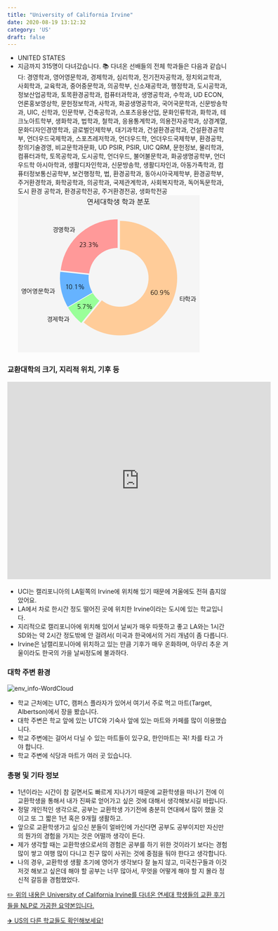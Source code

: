 ```yaml
---
title: "University of California Irvine"
date: 2020-08-19 13:12:32
category: 'US'
draft: false
---
```



* UNITED STATES
* 지금까지 315명이 다녀갔습니다. 
📚 다녀온 선배들의 전체 학과들은 다음과 같습니다: 경영학과, 영어영문학과, 경제학과, 심리학과, 전기전자공학과, 정치외교학과, 사회학과, 교육학과, 중어중문학과, 의공학부, 신소재공학과, 행정학과, 도시공학과, 정보산업공학과, 토목환경공학과, 컴퓨터과학과, 생명공학과, 수학과, UD ECON, 언론홍보영상학, 문헌정보학과, 사학과, 화공생명공학과, 국어국문학과, 신문방송학과, UIC, 신학과, 인문학부, 건축공학과, 스포츠응용산업, 문화인류학과, 화학과, 테크노아트학부, 생화학과, 법학과, 철학과, 응용통계학과, 의용전자공학과, 상경계열, 문화디자인경영학과, 글로벌인제학부, 대기과학과, 건설환경공학과, 건설환경공학부, 언더우드국제학과, 스포츠레저학과, 언더우드학, 언더우드국제학부, 환경공학, 창의기술경영, 비교문학과문화, UD PSIR, PSIR, UIC QRM, 문헌정보, 물리학과, 컴퓨터과학, 토목공학과, 도시공학, 언더우드, 불어불문학과, 화공생명공학부, 언더우드학 아시아학과, 생활디자인학과, 신문방송학, 생활디자인과, 아동가족학과, 컴퓨터정보통신공학부, 보건행정학, 법, 환경공학과, 동아시아국제학부, 환경공학부, 주거환경학과, 화학공학과, 의공학과, 국제관계학과, 사회복지학과, 독어독문학과, 도시 환경 공학과, 환경공학전공, 주거환경전공, 생화학전공
![department-info](../plots/US000190.png)
### 교환대학의 크기, 지리적 위치, 기후 등
<iframe
width="600"
height="450"
frameborder="0" style="border:0"
src="https://www.google.com/maps/embed/v1/place?key=AIzaSyC9e1AME-pVmWC4hBpFdu5S4dKzyepa3HQ&q=University+of+California+Irvine&center=33.640495200000004,-117.8442962&zoom=14" allowfullscreen>
</iframe>

* UCI는 캘리포니아의 LA밑쪽의 Irvine에 위치해 있기 때문에 겨울에도 전혀 춥지않았어요.
* LA에서 차로 한시간 정도 떨어진 곳에 위치한 Irvine이라는 도시에 있는 학교입니다.
* 지리적으로 캘리포니아에 위치해 있어서 날씨가 매우 따뜻하고 좋고 LA와는 1시간 SD와는 약 2시간 정도밖에 안 걸려서( 미국과 한국에서의 거리 개념이 좀 다릅니다.
* Irvine은 남캘리포니아에 위치하고 있는 만큼 기후가 매우 온화하며, 아무리 추운 겨울이라도 한국의 가을 날씨정도에 불과하다.


### 대학 주변 환경

![env_info-WordCloud](../univ_wordclouds_okt/env_info/US000190_env_info_okt.png)

* 학교 근처에는 UTC, 캠퍼스 플라자가 있어서 여기서 주로 먹고 마트(Target, Albertson)에서 장을 봤습니다.
* 대학 주변은 학교 앞에 있는 UTC와 기숙사 앞에 있는 마트와 카페를 많이 이용했습니다.
* 학교 주변에는 걸어서 다닐 수 있는 마트들이 있구요, 한인마트는 꼭! 차를 타고 가야 합니다.
* 학교 주변에 식당과 마트가 여러 곳 있습니다.


### 총평 및 기타 정보 
* 1년이라는 시간이 참 길면서도 빠르게 지나가기 때문에 교환학생을 떠나기 전에 이 교환학생을 통해서 내가 진짜로 얻어가고 싶은 것에 대해서 생각해보시길 바랍니다.
* 정말 개인적인 생각으로, 공부는 교환학생 가기전에 충분히 연대에서 많이 했을 것이고 또 그 짧은 1년 혹은 9개월 생활하고.
* 앞으로 교환학생가고 싶으신 분들이 얼바인에 가신다면 공부도 공부이지만 자신만의 뭔가의 경험을 가지는 것은 어떨까 생각이 든다.
* 제가 생각할 때는 교환학생으로서의 경험은 공부를 하기 위한 것이라기 보다는 경험 많이 쌓고 여행 많이 다니고 친구 많이 사귀는 것에 중점을 둬야 한다고 생각합니다.
* 나의 경우, 교환학생 생활 초기에 영어가 생각보다 잘 늘지 않고, 미국친구들과 이것저것 해보고 싶은데 해야 할 공부는 너무 많아서, 무엇을 어떻게 해야 할 지 몰라 정신적 갈등을 경험했었다.


[✏️ 위의 내용은 University of California Irvine를 다녀온 연세대 학생들의 교환 후기들을 NLP로 가공한 요약본입니다.](http://oia.yonsei.ac.kr/partner/expReport.asp?ucode=US000190&bgbn=A)

[✈️ US의 다른 학교들도 확인해보세요!](https://yonsei-exchange.netlify.app/?category=US)
